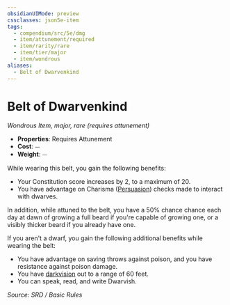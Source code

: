 ```yaml
---
obsidianUIMode: preview
cssclasses: json5e-item
tags:
  - compendium/src/5e/dmg
  - item/attunement/required
  - item/rarity/rare
  - item/tier/major
  - item/wondrous
aliases:
  - Belt of Dwarvenkind
---
```

# Belt of Dwarvenkind
*Wondrous Item, major, rare (requires attunement)*  

- **Properties**: Requires Attunement
- **Cost**: ⏤
- **Weight**: ⏤

While wearing this belt, you gain the following benefits:

- Your Constitution score increases by 2, to a maximum of 20.  
- You have advantage on Charisma ([Persuasion](rules/skills.md#Persuasion)) checks made to interact with dwarves.  

In addition, while attuned to the belt, you have a 50% chance chance each day at dawn of growing a full beard if you're capable of growing one, or a visibly thicker beard if you already have one.

If you aren't a dwarf, you gain the following additional benefits while wearing the belt:

- You have advantage on saving throws against poison, and you have resistance against poison damage.  
- You have [darkvision](rules/senses.md#darkvision) out to a range of 60 feet.  
- You can speak, read, and write Dwarvish.  

*Source: SRD / Basic Rules*